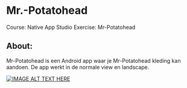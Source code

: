 # Mr.-Potatohead

Course: Native App Studio
Exercise: Mr-Potatohead

## About:

Mr-Potatohead is een Android app waar je Mr-Potatohead kleding kan aandoen.
De app werkt in de normale view en landscape.


[![IMAGE ALT TEXT HERE](https://youtu.be/TUAWR_lybFY.jpg)](http://www.youtube.com/watch?v=YOUTUBE_VIDEO_ID_HERE)
